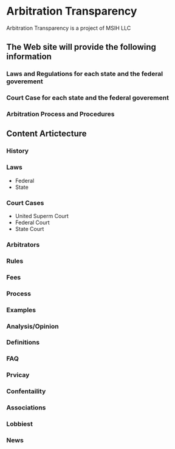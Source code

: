 # Arbitration Transparency

Arbitration Transparency is a project of MSIH LLC

## The Web site will provide the following information

### Laws and Regulations for each state and the federal goverement

### Court Case for each state and the federal goverement

### Arbitration Process and Procedures

## Content Artictecture

### History

### Laws

- Federal
- State

### Court Cases

- United Superm Court
- Federal Court
- State Court

### Arbitrators

### Rules

### Fees

### Process

### Examples

### Analysis/Opinion

### Definitions

### FAQ

### Prvicay

### Confentaility

### Associations

### Lobbiest

### News